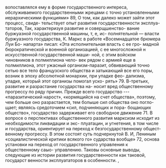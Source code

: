 вопоставлялся ему в форме государственного интереса,
обслуживаемого государственными жрецами с точно
установленными иерархическими функциями» 89,
О том, как далеко может зайти этот процесс, свиде-
тельствует опыт развития государственности эксплуа-
таторов, Так, характеризуя развитие и соверщшенство-
вание буржуазной государственной машины, т, е, ис-
полнятельной — власти буржуазного государства,
К. Маркс в работе «Восемнадцатое брюмера Луи Бо-
напарта» писал: «Эта исполнительная власть с ее гро-
мадной бюрократической и военной организацией, с ее
многосложной н искусственной государственной маши-
ной, с этим войском чиновников в полмиллиона чело-
век рядом с армией еще в полмиллиона, этот ужасный
организм-паразит, обвивающий точно сетью все тело
французского общества и затыкающий все его поры,
возник в эпоху абсолютной монархии, при упадке фео-
дализма, упадке, который этот организы помогал уско-
рять» 79.
В-третьих, развитие и разрастание государства на-
носит вред общественному прогрессу по ряду причин.
Прежде всего государство --- «паразитический нарост»,
«кормящийся на счет общества», поэтому, чем больше
оно разрастается, тем болыше сил общества оно погло-
щает; являясь средоточием «сил, подчиняющих и пора-
бощающих общество», государство задерживает его
свободное движение 71.
В вопросе о перспективах общественного развития
марксизм исходит из необходимости ликвидации и экс-
плуатацин, и угнетения, в том числе и государства,
ориентирует на переход к безгосударственному общест-
венному прогрессу. В этом состоят суть подчеркнутой
В. И, Лениным «социалистической критики всякого го»
сударства вообще» 72, основа установки на переход от
государственного управления к общественному саыо-
управлению.
Таковы основные выводы, следующие из истории
развития государственности как таковой, государст
венности эксплуататоров в особенности. ‚
